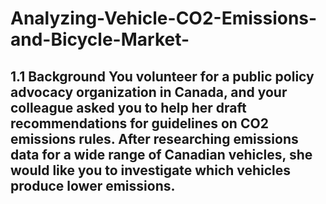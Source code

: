 # Analyzing-Vehicle-CO2-Emissions-and-Bicycle-Market-
##  1.1 Background  You volunteer for a public policy advocacy organization in Canada, and your colleague asked you to help her draft recommendations for guidelines on CO2 emissions rules. After researching emissions data for a wide range of Canadian vehicles, she would like you to investigate which vehicles produce lower emissions.
